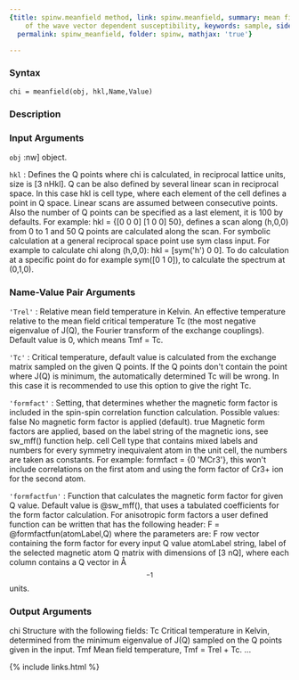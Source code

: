 ```yaml
---
{title: spinw.meanfield method, link: spinw.meanfield, summary: mean field calculation
    of the wave vector dependent susceptibility, keywords: sample, sidebar: sw_sidebar,
  permalink: spinw_meanfield, folder: spinw, mathjax: 'true'}

---
```


### Syntax

`chi = meanfield(obj, hkl,Name,Value)`

### Description



### Input Arguments

`obj`
:nw] object.

`hkl`
:      Defines the Q points where chi is calculated, in reciprocal
       lattice units, size is [3 nHkl]. Q can be also defined by
       several linear scan in reciprocal space. In this case hkl
       is cell type, where each element of the cell defines a
       point in Q space. Linear scans are assumed between
       consecutive points. Also the number of Q points can be
       specified as a last element, it is 100 by defaults. For
       example: hkl = {[0 0 0] [1 0 0]  50}, defines a scan along
       (h,0,0) from 0 to 1 and 50 Q points are calculated along
       the scan.
       For symbolic calculation at a general reciprocal space
       point use sym class input. For example to calculate chi
       along (h,0,0): hkl = [sym('h') 0 0]. To do calculation at a
       specific point do for example sym([0 1 0]), to calculate
       the spectrum at (0,1,0).

### Name-Value Pair Arguments

`'Trel'`
: Relative mean field temperature in Kelvin. An effective
  temperature relative to the mean field critical temperature
  Tc (the most negative eigenvalue of J(Q), the Fourier
  transform of the exchange couplings). Default value is 0,
  which means Tmf = Tc.

`'Tc'`
: Critical temperature, default value is calculated from the
  exchange matrix sampled on the given Q points. If the Q
  points don't contain the point where J(Q) is minimum, the
  automatically determined Tc will be wrong. In this case it
  is recommended to use this option to give the right Tc.

`'formfact'`
: Setting, that determines whether the magnetic form factor
  is included in the spin-spin correlation function
  calculation. Possible values:
      false   No magnetic form factor is applied (default).
      true    Magnetic form factors are applied, based on the
              label string of the magnetic ions, see sw_mff()
              function help.
      cell    Cell type that contains mixed labels and
              numbers for every symmetry inequivalent atom in
              the unit cell, the numbers are taken as
              constants.
  For example: formfact = {0 'MCr3'}, this won't include
  correlations on the first atom and using the form factor of
  Cr3+ ion for the second atom.

`'formfactfun'`
: Function that calculates the magnetic form factor for given
  Q value. Default value is @sw_mff(), that uses a tabulated
  coefficients for the form factor calculation. For
  anisotropic form factors a user defined function can be
  written that has the following header:
      F = @formfactfun(atomLabel,Q)
  where the parameters are:
      F   row vector containing the form factor for every
          input Q value
      atomLabel string, label of the selected magnetic atom
      Q   matrix with dimensions of [3 nQ], where each column
          contains a Q vector in Å$$^{-1}$$ units.

### Output Arguments

chi           Structure with the following fields:
Tc            Critical temperature in Kelvin, determined from the minimum
              eigenvalue of J(Q) sampled on the Q points given in the
              input.
Tmf           Mean field temperature, Tmf = Trel + Tc.
...

{% include links.html %}
